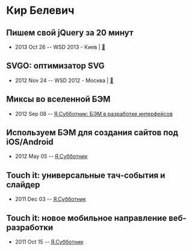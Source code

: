 # Кир Белевич

## Пишем свой jQuery за 20 минут
- 2013 Oct 26 -- WSD 2013 - Киев  | [:notebook:](https://wsd.events/2013/10/26/pres/jq-twenty.pdf)  
## SVGO: оптимизатор SVG
- 2012 Nov 24 -- WSD 2012 - Москва  | [:notebook:](https://wsd.events/2012/11/24/pres/svgo.pdf)  
## Миксы во вселенной БЭМ
- 2012 Sep 08 -- [Я.Субботник: БЭМ в разработке интерфейсов](https://events.yandex.ru/lib/talks/327/)    
## Используем БЭМ для создания сайтов под iOS&#x2F;Android
- 2012 May 05 -- [Я.Субботник](https://events.yandex.ru/lib/talks/121/)    
## Touch it: универсальные тач-события и слайдер
- 2011 Dec 03 -- [Я.Субботник](https://events.yandex.ru/lib/talks/165/)    
## Touch it: новое мобильное направление веб-разработки
- 2011 Oct 15 -- [Я.Субботник](https://events.yandex.ru/lib/talks/202/)    

